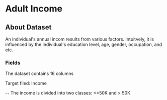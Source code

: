 # Adult Income

## About Dataset 

An individual's annual incom results from various factors. Intuitvely, it is influenced by the individual's education level, age, gender, occupation, and etc. 

### Fields

The dataset contains 16 columns

Target filed: Income 

-- The income is divided into two classes: <=50K and > 50K
